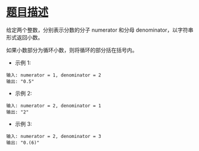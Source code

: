 # [题目描述](https://leetcode-cn.com/problems/fraction-to-recurring-decimal/)

给定两个整数，分别表示分数的分子 numerator 和分母 denominator，以字符串形式返回小数。

如果小数部分为循环小数，则将循环的部分括在括号内。

- 示例 1:
```text
输入: numerator = 1, denominator = 2
输出: "0.5"
```

- 示例 2:
```text
输入: numerator = 2, denominator = 1
输出: "2"
```

- 示例 3:
```text
输入: numerator = 2, denominator = 3
输出: "0.(6)"
```
